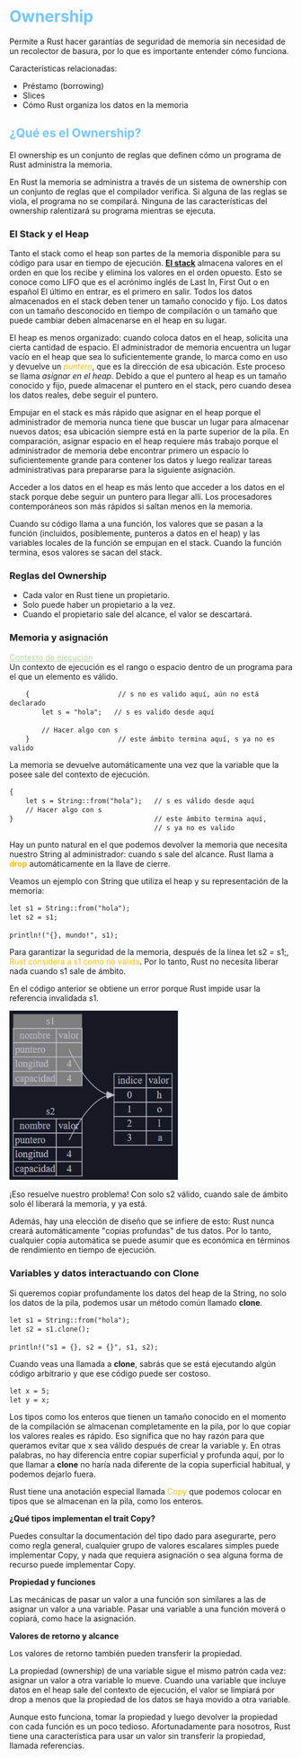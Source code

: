 <style>
    .title1_color { color: #75C6FF }
    .title2_color { color: #B6D9A1 }
    .title3_color { color: #FEBB00 }

    .subrayar { text-decoration: underline; }

    table, th, td {
        border: 1px solid black;
    }
</style>

# <span class="title1_color">Ownership</span>

Permite a Rust hacer garantías de seguridad de memoria sin necesidad de un recolector de basura, por lo que es importante entender cómo funciona.

Características relacionadas: 
- Préstamo (borrowing)
- Slices
- Cómo Rust organiza los datos en la memoria

## <span class="title1_color">¿Qué es el Ownership?</span>

El ownership es un conjunto de reglas que definen cómo un programa de Rust administra la memoria.

En Rust la memoria se administra a través de un sistema de ownership con un conjunto de reglas que el compilador verifica. Si alguna de las reglas se viola, el programa no se compilará. Ninguna de las características del ownership ralentizará su programa mientras se ejecuta.

### El Stack y el Heap

Tanto el stack como el heap son partes de la memoria disponible para su código para usar en tiempo de ejecución. <span class="subrayar">**El stack**</span> almacena valores en el orden en que los recibe y elimina los valores en el orden opuesto. Esto se conoce como LIFO que es el acrónimo inglés de Last In, First Out o en español El último en entrar, es el primero en salir. Todos los datos almacenados en el stack deben tener un tamaño conocido y fijo. Los datos con un tamaño desconocido en tiempo de compilación o un tamaño que puede cambiar deben almacenarse en el heap en su lugar.

El heap es menos organizado: cuando coloca datos en el heap, solicita una cierta cantidad de espacio. El administrador de memoria encuentra un lugar vacío en el heap que sea lo suficientemente grande, lo marca como en uso y devuelve un <span class="title3_color">*puntero*</span>, que es la dirección de esa ubicación. Este proceso se llama *asignar en el heap*. Debido a que el puntero al heap es un tamaño conocido y fijo, puede almacenar el puntero en el stack, pero cuando desea los datos reales, debe seguir el puntero. 

Empujar en el stack es más rápido que asignar en el heap porque el administrador de memoria nunca tiene que buscar un lugar para almacenar nuevos datos; esa ubicación siempre está en la parte superior de la pila. En comparación, asignar espacio en el heap requiere más trabajo porque el administrador de memoria debe encontrar primero un espacio lo suficientemente grande para contener los datos y luego realizar tareas administrativas para prepararse para la siguiente asignación.

Acceder a los datos en el heap es más lento que acceder a los datos en el stack porque debe seguir un puntero para llegar allí. Los procesadores contemporáneos son más rápidos si saltan menos en la memoria. 

Cuando su código llama a una función, los valores que se pasan a la función (incluidos, posiblemente, punteros a datos en el heap) y las variables locales de la función se empujan en el stack. Cuando la función termina, esos valores se sacan del stack.

### Reglas del Ownership

- Cada valor en Rust tiene un propietario.
- Solo puede haber un propietario a la vez.
- Cuando el propietario sale del alcance, el valor se descartará.

### Memoria y asignación

<div class="subrayar title2_color">Contexto de ejecución</div>
Un contexto de ejecución es el rango o espacio dentro de un programa para el que un elemento es válido. 

```rust:
    {                      // s no es valido aquí, aún no está declarado
        let s = "hola";   // s es valido desde aquí

        // Hacer algo con s
    }                      // este ámbito termina aquí, s ya no es valido
```

La memoria se devuelve automáticamente una vez que la variable que la posee sale del contexto de ejecución. 

```rust:
{
    let s = String::from("hola");   // s es válido desde aquí
    // Hacer algo con s
}                                   // este ámbito termina aquí, 
                                    // s ya no es valido
```

Hay un punto natural en el que podemos devolver la memoria que necesita nuestro String al administrador: cuando s sale del alcance. Rust llama a <span class="title3_color">**drop**</span> automáticamente en la llave de cierre.

Veamos un ejemplo con String que utiliza el heap y su representación de la memoria:
```rust:
let s1 = String::from("hola");
let s2 = s1;

println!("{}, mundo!", s1);
```

Para garantizar la seguridad de la memoria, después de la línea let s2 = s1;, <span class="title3_color">Rust considera a s1 como no válida</span>. Por lo tanto, Rust no necesita liberar nada cuando s1 sale de ámbito. 

En el código anterior se obtiene un error porque Rust impide usar la referencia invalidada s1.

<img src="images/04_representacion_memoria.png" width="300px" />

¡Eso resuelve nuestro problema! Con solo s2 válido, cuando sale de ámbito solo él liberará la memoria, y ya está.

Además, hay una elección de diseño que se infiere de esto: Rust nunca creará automáticamente "copias profundas" de tus datos. Por lo tanto, cualquier copia automática se puede asumir que es económica en términos de rendimiento en tiempo de ejecución.

### Variables y datos interactuando con Clone

Si queremos copiar profundamente los datos del heap de la String, no solo los datos de la pila, podemos usar un método común llamado **clone**. 

```rust:
let s1 = String::from("hola");
let s2 = s1.clone();

println!("s1 = {}, s2 = {}", s1, s2);
```

Cuando veas una llamada a **clone**, sabrás que se está ejecutando algún código arbitrario y que ese código puede ser costoso.

```rust:
let x = 5;
let y = x;
```

Los tipos como los enteros que tienen un tamaño conocido en el momento de la compilación se almacenan completamente en la pila, por lo que copiar los valores reales es rápido. Eso significa que no hay razón para que queramos evitar que x sea válido después de crear la variable y. En otras palabras, no hay diferencia entre copiar superficial y profunda aquí, por lo que llamar a **clone** no haría nada diferente de la copia superficial habitual, y podemos dejarlo fuera.

Rust tiene una anotación especial llamada <span class="title3_color">Copy</span> que podemos colocar en tipos que se almacenan en la pila, como los enteros.

**¿Qué tipos implementan el trait Copy?**

Puedes consultar la documentación del tipo dado para asegurarte, pero como regla general, cualquier grupo de valores escalares simples puede implementar Copy, y nada que requiera asignación o sea alguna forma de recurso puede implementar Copy. 

**Propiedad y funciones**

Las mecánicas de pasar un valor a una función son similares a las de asignar un valor a una variable. Pasar una variable a una función moverá o copiará, como hace la asignación.

**Valores de retorno y alcance**

Los valores de retorno también pueden transferir la propiedad. 

La propiedad (ownership) de una variable sigue el mismo patrón cada vez: asignar un valor a otra variable lo mueve. Cuando una variable que incluye datos en el heap sale del contexto de ejecución, el valor se limpiará por drop a menos que la propiedad de los datos se haya movido a otra variable. 

Aunque esto funciona, tomar la propiedad y luego devolver la propiedad con cada función es un poco tedioso. Afortunadamente para nosotros, Rust tiene una característica para usar un valor sin transferir la propiedad, llamada referencias.
